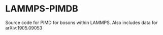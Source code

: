 # LAMMPS-PIMDB
Source code for PIMD for bosons within LAMMPS. Also includes data for arXiv:1905.09053 
